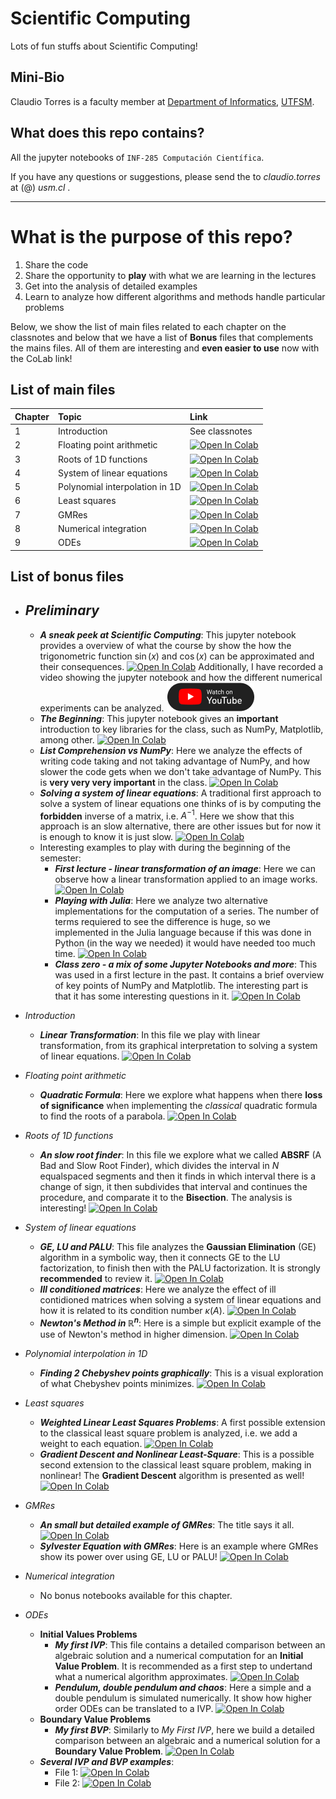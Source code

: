 # Scientific Computing

Lots of fun stuffs about Scientific Computing!

## Mini-Bio

Claudio Torres is a faculty member at [Department of Informatics](http://www.inf.utfsm.cl),
[UTFSM](http://www.usm.cl).

## What does this repo contains?

All the jupyter notebooks of ``INF-285 Computación Científica``.

If you have any questions or suggestions, please send the to _claudio.torres_ at (@) _usm.cl_ .

---

# What is the purpose of this repo?

1. Share the code
2. Share the opportunity to **play** with what we are learning in the lectures
3. Get into the analysis of detailed examples
4. Learn to analyze how different algorithms and methods handle particular problems

Below, we show the list of main files related to each chapter on the classnotes and below that we have a list of **Bonus** files that complements the mains files.
All of them are interesting and **even easier to use** now with the CoLab link!

## List of main files


| Chapter | Topic                          | Link                                                                                                                                                                                                    |
| :-------- | :------------------------------- | :-------------------------------------------------------------------------------------------------------------------------------------------------------------------------------------------------------- |
| 1       | Introduction                   | See classnotes                                                                                                                                                                                          |
| 2       | Floating point arithmetic      | [![Open In Colab](https://colab.research.google.com/assets/colab-badge.svg)](https://colab.research.google.com/github/tclaudioe/Scientific-Computing-V3/blob/main/02_floating_point_arithmetic.ipynb)   |
| 3       | Roots of 1D functions          | [![Open In Colab](https://colab.research.google.com/assets/colab-badge.svg)](https://colab.research.google.com/github/tclaudioe/Scientific-Computing-V3/blob/main/03_roots_of_1D_functions.ipynb)       |
| 4       | System of linear equations     | [![Open In Colab](https://colab.research.google.com/assets/colab-badge.svg)](https://colab.research.google.com/github/tclaudioe/Scientific-Computing-V3/blob/main/04_system_of_linear_equations.ipynb)  |
| 5       | Polynomial interpolation in 1D | [![Open In Colab](https://colab.research.google.com/assets/colab-badge.svg)](https://colab.research.google.com/github/tclaudioe/Scientific-Computing-V3/blob/main/05_Polynomial_Interpolation_1D.ipynb) |
| 6       | Least squares                  | [![Open In Colab](https://colab.research.google.com/assets/colab-badge.svg)](https://colab.research.google.com/github/tclaudioe/Scientific-Computing-V3/blob/main/06_Least_Squares.ipynb)               |
| 7       | GMRes                          | [![Open In Colab](https://colab.research.google.com/assets/colab-badge.svg)](https://colab.research.google.com/github/tclaudioe/Scientific-Computing-V3/blob/main/07_GMRes.ipynb)                       |
| 8       | Numerical integration          | [![Open In Colab](https://colab.research.google.com/assets/colab-badge.svg)](https://colab.research.google.com/github/tclaudioe/Scientific-Computing-V3/blob/main/08_Numerical_Integration.ipynb)       |
| 9       | ODEs                           | [![Open In Colab](https://colab.research.google.com/assets/colab-badge.svg)](https://colab.research.google.com/github/tclaudioe/Scientific-Computing-V3/blob/main/09_ODE.ipynb)                         |

## List of bonus files

- _Preliminary_
  -------------


  - _**A sneak peek at Scientific Computing**_: This jupyter notebook provides a overview of what the course by show the how the trigonometric function $\sin(x)$ and $\cos(x)$ can be approximated and their consequences. [![Open In Colab](https://colab.research.google.com/assets/colab-badge.svg)](https://colab.research.google.com/github/tclaudioe/Scientific-Computing-V3/blob/main/Bonus%20-%20current/Bonus%20-%20000%20-%20A%20sneak%20peek%20at%20Scientific%20Computing.ipynb) Additionally, I have recorded a video showing the jupyter notebook and how the different numerical experiments can be analyzed. [![Watch on YouTube](https://github.com/tclaudioe/Scientific-Computing-V3/blob/main/images/WatchonYouTube-black-1xPNG.png?raw=true)](https://youtu.be/8o07msNmqbk)
  - _**The Beginning**_: This jupyter notebook gives an **important** introduction to key libraries for the class, such as NumPy, Matplotlib, among other. [![Open In Colab](https://colab.research.google.com/assets/colab-badge.svg)](https://colab.research.google.com/github/tclaudioe/Scientific-Computing-V3/blob/main/Bonus%20-%20current/Bonus%20-%2000%20-%20The%20beginning.ipynb)
  - _**List Comprehension vs NumPy**_: Here we analyze the effects of writing code taking and not taking advantage of NumPy, and how slower the code gets when we don't take advantage of NumPy. This is **very very very important** in the class. [![Open In Colab](https://colab.research.google.com/assets/colab-badge.svg)](https://colab.research.google.com/github/tclaudioe/Scientific-Computing-V3/blob/main/Bonus%20-%20current/Bonus%20-%2000%20-%20List%20Comprehension%20vs%20NumPy.ipynb)
  - _**Solving a system of linear equations**_: A traditional first approach to solve a system of linear equations one thinks of is by computing the **forbidden** inverse of a matrix, i.e. $A^{-1}$. Here we show that this approach is an slow alternative, there are other issues but for now it is enough to know it is just slow. [![Open In Colab](https://colab.research.google.com/assets/colab-badge.svg)](https://colab.research.google.com/github/tclaudioe/Scientific-Computing-V3/blob/main/Bonus%20-%20current/Bonus%20-%2000%20-%20Solving%20a%20system%20of%20linear%20equations.ipynb)
  - Interesting examples to play with during the beginning of the semester:
    - _**First lecture - linear transformation of an image**_: Here we can observe how a linear transformation applied to an image works. [![Open In Colab](https://colab.research.google.com/assets/colab-badge.svg)](https://colab.research.google.com/github/tclaudioe/Scientific-Computing-V3/blob/main/Bonus%20-%20current/Bonus%20-%2000%20-%20First%20lecture%20-%20linear%20transformation%20of%20an%20image.ipynb)
    - _**Playing with Julia**_: Here we analyze two alternative implementations for the computation of a series. The number of terms requiered to see the difference is huge, so we implemented in the Julia language because if this was done in Python (in the way we needed) it would have needed too much time. [![Open In Colab](https://colab.research.google.com/assets/colab-badge.svg)](https://colab.research.google.com/github/tclaudioe/Scientific-Computing-V3/blob/main/Bonus%20-%20current/Bonus%20-%2000%20-%20Playing%20with%20Julia.ipynb)
    - _**Class zero - a mix of some Jupyter Notebooks and more**_: This was used in a first lecture in the past. It contains a brief overview of key points of NumPy and Matplotlib. The interesting part is that it has some interesting questions in it. [![Open In Colab](https://colab.research.google.com/assets/colab-badge.svg)](https://colab.research.google.com/github/tclaudioe/Scientific-Computing-V3/blob/main/Bonus%20-%20current/Bonus%20-%2000%20-%20Class%20zero.ipynb)
- _Introduction_

  - _**Linear Transformation**_: In this file we play with linear transformation, from its graphical interpretation to solving a system of linear equations. [![Open In Colab](https://colab.research.google.com/assets/colab-badge.svg)](https://colab.research.google.com/github/tclaudioe/Scientific-Computing-V3/blob/main/Bonus%20-%20current/Bonus%20-%2001%20-%20Linear%20Transformation.ipynb)
- _Floating point arithmetic_

  - _**Quadratic Formula**_: Here we explore what happens when there **loss of significance** when implementing the _classical_ quadratic formula to find the roots of a parabola. [![Open In Colab](https://colab.research.google.com/assets/colab-badge.svg)](https://colab.research.google.com/github/tclaudioe/Scientific-Computing-V3/blob/main/Bonus%20-%20current/Bonus%20-%2002%20-%20Quadratic%20formula.ipynb)
- _Roots of 1D functions_

  - _**An slow root finder**_: In this file we explore what we called **ABSRF** (A Bad and Slow Root Finder), which divides the interval in $N$ equalspaced segments and then it finds in which interval there is a change of sign, it then subdivides that interval and continues the procedure, and comparate it to the **Bisection**. The analysis is interesting! [![Open In Colab](https://colab.research.google.com/assets/colab-badge.svg)](https://colab.research.google.com/github/tclaudioe/Scientific-Computing-V3/blob/main/Bonus%20-%20current/Bonus%20-%2003%20-%20An%20slow%20root%20finder.ipynb)
- _System of linear equations_

  - _**GE, LU and PALU**_: This file analyzes the **Gaussian Elimination** (GE) algorithm in a symbolic way, then it connects GE to the LU factorization, to finish then with the PALU factorization. It is strongly **recommended** to review it. [![Open In Colab](https://colab.research.google.com/assets/colab-badge.svg)](https://colab.research.google.com/github/tclaudioe/Scientific-Computing-V3/blob/main/Bonus%20-%20current/Bonus%20-%2004%20-%20GE%2C%20LU%20and%20PALU.ipynb)
  - _**Ill conditioned matrices**_: Here we analyze the effect of ill contidioned matrices when solving a system of linear equations and how it is related to its condition number $\kappa(A)$. [![Open In Colab](https://colab.research.google.com/assets/colab-badge.svg)](https://colab.research.google.com/github/tclaudioe/Scientific-Computing-V3/blob/main/Bonus%20-%20current/Bonus%20-%2004%20-%20Ill%20conditioned%20matrices.ipynb)
  - _**Newton's Method in $\mathbb{R}^n$**_: Here is a simple but explicit example of the use of Newton's method in higher dimension. [![Open In Colab](https://colab.research.google.com/assets/colab-badge.svg)](https://colab.research.google.com/github/tclaudioe/Scientific-Computing-V3/blob/main/Bonus%20-%20current/Bonus%20-%2004%20-%20Newton%20Rn.ipynb)
- _Polynomial interpolation in 1D_

  - _**Finding 2 Chebyshev points graphically**_: This is a visual exploration of what Chebyshev points minimizes. [![Open In Colab](https://colab.research.google.com/assets/colab-badge.svg)](https://colab.research.google.com/github/tclaudioe/Scientific-Computing-V3/blob/main/Bonus%20-%20current/Bonus%20-%2005%20-%20Finding%202%20Chebyshev%20PointsGraphically.ipynb)
- _Least squares_

  - _**Weighted Linear Least Squares Problems**_: A first possible extension to the classical least square problem is analyzed, i.e. we add a weight to each equation. [![Open In Colab](https://colab.research.google.com/assets/colab-badge.svg)](https://colab.research.google.com/github/tclaudioe/Scientific-Computing-V3/blob/main/Bonus%20-%20current/Bonus%20-%2006%20-%20Weighted%20Least%20Squares.ipynb)
  - _**Gradient Descent and Nonlinear Least-Square**_: This is a possible second extension to the classical least square problem, making in nonlinear! The **Gradient Descent** algorithm is presented as well! [![Open In Colab](https://colab.research.google.com/assets/colab-badge.svg)](https://colab.research.google.com/github/tclaudioe/Scientific-Computing-V3/blob/main/Bonus%20-%20current/Bonus%20-%2006%20-%20Gradient%20Descent%20and%20Nonlinear%20Least-Square.ipynb)
- _GMRes_

  - _**An small but detailed example of GMRes**_: The title says it all. [![Open In Colab](https://colab.research.google.com/assets/colab-badge.svg)](https://colab.research.google.com/github/tclaudioe/Scientific-Computing-V3/blob/main/Bonus%20-%20current/Bonus%20-%2007%20-%20An%20small%20but%20detailed%20example%20of%20GMRes.ipynb)
  - _**Sylvester Equation with GMRes**_: Here is an example where GMRes show its power over using GE, LU or PALU! [![Open In Colab](https://colab.research.google.com/assets/colab-badge.svg)](https://colab.research.google.com/github/tclaudioe/Scientific-Computing-V3/blob/main/Bonus%20-%20current/Bonus%20-%2007%20-%20Sylvester%20Equation%20with%20GMRes.ipynb)
- _Numerical integration_

  - No bonus notebooks available for this chapter.
- _ODEs_

  - **Initial Values Problems**
    - _**My first IVP**_: This file contains a detailed comparison between an algebraic solution and a numerical computation for an **Initial Value Problem**. It is recommended as a first step to undertand what a numerical algorithm approximates. [![Open In Colab](https://colab.research.google.com/assets/colab-badge.svg)](https://colab.research.google.com/github/tclaudioe/Scientific-Computing-V3/blob/main/Bonus%20-%20current/Bonus%20-%2009%20-%20My%20first%20IVP.ipynb)
    - _**Pendulum, double pendulum and chaos**_: Here a simple and a double pendulum is simulated numerically. It show how higher order ODEs can be translated to a IVP. [![Open In Colab](https://colab.research.google.com/assets/colab-badge.svg)](https://colab.research.google.com/github/tclaudioe/Scientific-Computing-V3/blob/main/Bonus%20-%20current/Bonus%20-%2009%20-%20Pendulum%2C%20double%20pendulum%20and%20chaos.ipynb)
  - **Boundary Value Problems**
    - _**My first BVP**_: Similarly to _My First IVP_, here we build a detailed comparison between an algebraic and a numerical solution for a **Boundary Value Problem**. [![Open In Colab](https://colab.research.google.com/assets/colab-badge.svg)](https://colab.research.google.com/github/tclaudioe/Scientific-Computing-V3/blob/main/Bonus%20-%20current/Bonus%20-%2009%20-%20My%20first%20BVP.ipynb)
  - _**Several IVP and BVP examples**_:
    - File 1: [![Open In Colab](https://colab.research.google.com/assets/colab-badge.svg)](https://colab.research.google.com/github/tclaudioe/Scientific-Computing-V3/blob/main/Bonus%20-%20current/Bonus%20-%2009%20-%20BVP%20and%20IVP.ipynb)
    - File 2: [![Open In Colab](https://colab.research.google.com/assets/colab-badge.svg)](https://colab.research.google.com/github/tclaudioe/Scientific-Computing-V3/blob/main/Bonus%20-%20current/Bonus%20-%2009%20-%20linear%20and%20nonlinear%20BVP%20with%20Finite%20Difference%20and%20the%20Shooting%20Method.ipynb)
